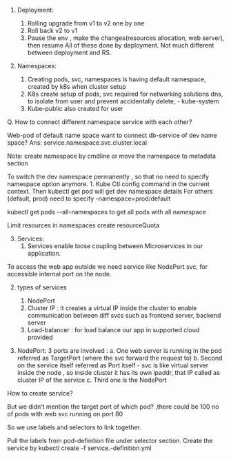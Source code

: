 1. Deployment:
    1. Rolling upgrade from v1 to v2 one by one
	2. Roll back v2 to v1
	3. Pause the env , make the changes(resources allocation, web server), then resume
All of these done by deployment.
Not much different between deployment and RS.

2. Namespaces:
	1. Creating pods, svc, namespaces is having default namespace, created by k8s when cluster setup
	2. K8s create setup of pods, svc required for networking solutions dns, to isolate from user and prevent accidentally delete, - kube-system
	3. Kube-public also created for user

Q. How to connect different namespace service with each other?

Web-pod of default name space want to connect db-service of dev name space?
Ans:
	service.namespace.svc.cluster.local

Note:
	create namespace by cmdline or move the namespace to metadata section

To switch the dev namespace permanently , so that no need to specify namespace option anymore.
	1. Kube Ctl config command in the current context.
Then kubectl get pod will get dev namespace details
For others (default, prod) need to specify -namespace=prod/default

kubectl get pods --all-namespaces to get all pods with all namespace 

Limit resources in namespaces create resourceQuota

3. Services:
	1. Services enable loose coupling between Microservices  in our application.

To access the web app outside we need service like NodePort svc, for accessible internal port on the node.

2.  types of services
	1.	NodePort
	2.	Cluster IP : it creates a virtual IP inside the cluster to enable communication between diff svcs such as frontend server, backend server
	3.	Load-balancer : for load balance our app in supported cloud provided 

1. NodePort:
	3 ports are involved : 
	a.	One web server is running in the pod referred as TargetPort (where the svc forward the request to)
	b.	Second on the service itself referred as Port itself - svc is like virtual server inside the node , so inside cluster it has its own ipaddr, that IP called as cluster IP of the service
	c.	Third one is the NodePort

How to create service?

But we didn’t mention the target port of which pod? ,there could be 100 no of pods with web svc running on port 80

So we use labels and selectors to link together.

Pull the labels from pod-definition file under selector section.
 Create the service by kubectl create -f service.-definition.yml 

